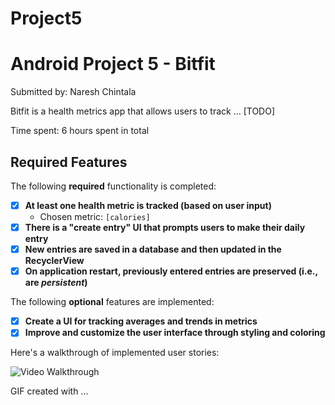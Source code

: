 # Project5

# Android Project 5 - Bitfit

Submitted by: Naresh Chintala

Bitfit is a health metrics app that allows users to track ... [TODO] 

Time spent: 6 hours spent in total

## Required Features

The following **required** functionality is completed:

- [x] **At least one health metric is tracked (based on user input)**
  - Chosen metric: `[calories]`
- [x] **There is a "create entry" UI that prompts users to make their daily entry**
- [x] **New entries are saved in a database and then updated in the RecyclerView**
- [x] **On application restart, previously entered entries are preserved (i.e., are *persistent*)**
 
The following **optional** features are implemented:

- [x] **Create a UI for tracking averages and trends in metrics**
- [x] **Improve and customize the user interface through styling and coloring**

Here's a walkthrough of implemented user stories:

<img src='http://i.imgur.com/link/to/your/gif/file.gif' title='Video Walkthrough' width='' alt='Video Walkthrough' />

<!-- Replace this with whatever GIF tool you used! -->
GIF created with ...  
<!-- Recommended tools:
[Kap](https://getkap.co/) for macOS
